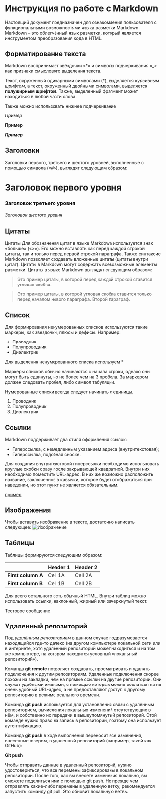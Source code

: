 # Инструкция по работе с Markdown
Настоящий документ предназначен для ознакомления пользователя с функциональными возможностями языка разметки Markdown. Markdown – это облегчённый язык разметки, который является инструментом преобразования кода в HTML.

## Форматирование текста
Markdown воспринимает звёздочки «*» и символы подчеркивания «_» как признаки смыслового выделения текста.

Текст, окруженный одинарными символами (*), выделяется *курсивным шрифтом*, а текст, окруженный двойными символами, выделяется **полужирным шрифтом**. Также, выделенный фрагмент может находиться в любой части слова. 

Также можно использовать нижнее подчеркивание


_Пример_


__Пример__


___Пример___  



## Заголовки


Заголовки первого, третьего и шестого уровней, выполненные с помощью символа («#»), выглядят следующим образом:


#  Заголовок первого уровня
### Заголовок третьего уровня
###### Заголовок шестого уровня


## Цитаты
Цитаты
Для обозначения цитат в языке Markdown используется знак «больше» («>»). Его можно вставлять как перед каждой строкой цитаты, так и только перед первой строкой параграфа. Также синтаксис Markdown позволяет создавать вложенные цитаты (цитаты внутри цитат). Цитаты в Markdown могут содержать всевозможные элементы разметки. Цитаты в языке Markdown выглядят следующим образом:


>Это пример цитаты,
>в которой перед каждой строкой
>ставится угловая скобка.


>Это пример цитаты,
в которой угловая скобка
ставится только перед началом нового параграфа.
>Второй параграф.
## Список

Для формирования ненумерованных списков используются такие маркеры, как звездочки, плюсы и дефисы. Например:
* Проводник
* Полупроводник
* Диэлектрик

Для выделения ненумерованного списка используем *



Маркеры списков обычно начинаются с начала строки, однако они могут быть сдвинуты, но не более чем на 3 пробела. За маркером должен следовать пробел, либо символ табуляции. 


Нумерованные списки всегда следует начинать с единицы.


1.  Проводник
2.  Полупроводник
3.  Диэлектрик



## Ссылки
Markdown поддерживает два стиля оформления ссылок:


- Гиперссылка, с немедленным указанием адреса (внутритекстовая);
- Гиперссылка, подобная сноске.


Для создания внутритекстовой гиперссылки необходимо использовать круглые скобки сразу после закрывающей квадратной. Внутри них необходимо поместить URL-адрес. В них же возможно расположить название, заключенное в кавычки, которое будет отображаться при наведении, но этот пункт не является обязательным.


  [пример](http://example.com/ "Необязательная подсказка")

  ## Изображения


Чтобы вставить изображение в тексте, достаточно написать следующее:
![Изображение](Paris.jpg)


  ## Таблицы




Таблицы формируются следующим образом:


  |                  |Header 1 |Header 2|
|------------------|---------|--------|
|**First column A**|Cell 1A  |Cell 2A |
|**First column B**|Cell 1B  |Cell 2B |




Для всего остального есть обычный HTML.
Внутри таблиц можно использовать ссылки, наклонный, жирный или зачеркнутый текст.




Тестовое сообщение
## Удаленный репозиторий


Под *удалённым репозиторием*  в данном случае подразумевается находящийся где-то далеко (на другом компьютере локальной сети или в интернете, хотя удалённый репозиторий может находиться и на том же компьютере, на котором находится условный «локальный репозиторий»).


Команда **git remote** позволяет создавать, просматривать и удалять подключения к другим репозиториям. Удаленные подключения скорее похожи на закладки, чем на прямые ссылки на другие репозитории. Они служат удобными именами, с помощью которых можно сослаться на не очень удобный URL-адрес, а не предоставляют доступ к другому репозиторию в режиме реального времени.


Команда **git push** используется для установления связи с удалённым репозиторием, вычисления локальных изменений отсутствующих в нём, и собственно их передачи в вышеупомянутый репозиторий. Этой команде нужно право на запись в репозиторий, поэтому она использует аутентификацию.


Команда **git push** в ходе выполнения переносит все изменения, внесенные юзером, в удаленный репозиторий (например, такой как GitHub):


**Git push**


Чтобы отправить данные в удаленный репозиторий, нужно удостовериться, что все перемены зафиксированы в локальном репозитории. После того, как вы внесете изменения локально, вы сможете поделиться ими с помощью git push. Но прежде чем отправлять какие-либо перемены в удаленную ветку, рекомендуется запустить команду git pull. Это обновит локальную ветвь.





